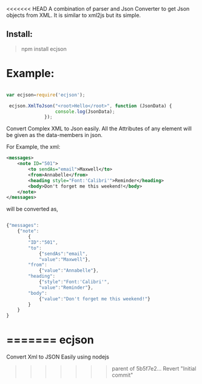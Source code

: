 <<<<<<< HEAD
A combination of parser and Json Converter to get Json objects from XML. It is similar to xml2js but its simple.

Install:
-------
>npm install ecjson

Example:
====
```javascript

var ecjson=require('ecjson');

 ecjson.XmlToJson("<root>Hello</root>", function (JsonData) {
                  console.log(JsonData);
              });
````

Convert Complex XML to Json easily. All the Attributes of any element will be given as the data-members in json.

For Example, the xml:

````xml
<messages>
	<note ID="501">
		<to sendAs="email">Maxwell</to>
		<from>Annabelle</from>
		<heading style="Font:'Calibri'">Reminder</heading>
		<body>Don't forget me this weekend!</body>
	</note>
</messages>
````
will be converted as,

````javascript

{"messages":
	{"note":
		{
		"ID":"501",
		"to":
			{"sendAs":"email",
			"value":"Maxwell"},
		"from":
			{"value":"Annabelle"},
		"heading":
			{"style":"Font:'Calibri'",
			"value":"Reminder"},
		"body":
			{"value":"Don't forget me this weekend!"}
		}
	}
}


````
=======
ecjson
======

Convert Xml to JSON Easily using nodejs
>>>>>>> parent of 5b5f7e2... Revert "Initial commit"
